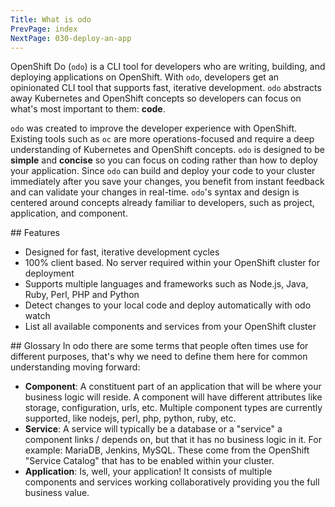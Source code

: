 ```yaml
---
Title: What is odo
PrevPage: index
NextPage: 030-deploy-an-app
---
```


OpenShift Do (`odo`) is a CLI tool for developers who are writing, building, and deploying applications on OpenShift. With `odo`, developers get an opinionated CLI tool that supports fast, iterative development. `odo` abstracts away Kubernetes and OpenShift concepts so developers can focus on what's most important to them: __code__.

`odo` was created to improve the developer experience with OpenShift. Existing tools such as `oc` are more operations-focused and require a deep understanding of Kubernetes and OpenShift concepts. `odo` is designed to be __simple__ and __concise__ so you can focus on coding rather than how to deploy your application. Since `odo` can build and deploy your code to your cluster immediately after you save your changes, you benefit from instant feedback and can validate your changes in real-time. `odo`'s syntax and design is centered around concepts already familiar to developers, such as project, application, and component.

## Features

- Designed for fast, iterative development cycles
- 100% client based. No server required within your OpenShift cluster for deployment
- Supports multiple languages and frameworks such as Node.js, Java, Ruby, Perl, PHP and Python
- Detect changes to your local code and deploy automatically with odo watch
- List all available components and services from your OpenShift cluster

## Glossary
In odo there are some terms that people often times use for different purposes, that's why we need to define them here for common understanding moving forward:

- __Component__: A constituent part of an application that will be where your business logic will reside. A component will have different attributes like storage, configuration, urls, etc. Multiple component types are currently supported, like nodejs, perl, php, python, ruby, etc.
- __Service__: A service will typically be a database or a "service" a component links / depends on, but that it has no business logic in it. For example: MariaDB, Jenkins, MySQL. These come from the OpenShift "Service Catalog" that has to be enabled within your cluster.
- __Application__: Is, well, your application! It consists of multiple components and services working collaboratively providing you the full business value.
